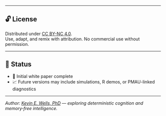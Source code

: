 
---

## 🔓 License

Distributed under [CC BY-NC 4.0](https://creativecommons.org/licenses/by-nc/4.0/).  
Use, adapt, and remix with attribution. No commercial use without permission.

---

## 🚧 Status

- 📌 Initial white paper complete  
- 📈 Future versions may include simulations, R demos, or PMAU-linked diagnostics

---

*Author: [Kevin E. Wells, PhD](https://github.com/TheotherDrWells) — exploring deterministic cognition and memory‑free intelligence.*
